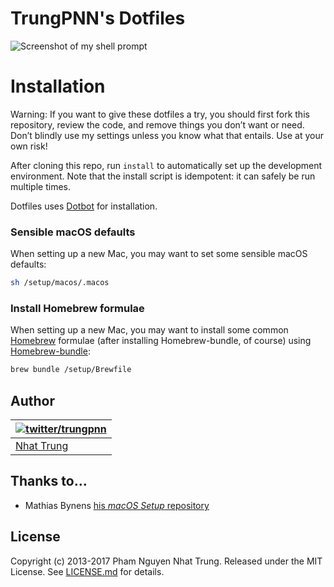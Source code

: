 TrungPNN's Dotfiles
========
![Screenshot of my shell prompt](https://i.imgur.com/sCZeEVj.png)

# Installation
Warning: If you want to give these dotfiles a try, you should first fork this repository, review the code, and remove things you don’t want or need. Don’t blindly use my settings unless you know what that entails. Use at your own risk!

After cloning this repo, run `install` to automatically set up the development
environment. Note that the install script is idempotent: it can safely be run
multiple times.

Dotfiles uses [Dotbot][dotbot] for installation.

### Sensible macOS defaults

When setting up a new Mac, you may want to set some sensible macOS defaults:

```bash
sh /setup/macos/.macos
```

### Install Homebrew formulae

When setting up a new Mac, you may want to install some common [Homebrew](https://brew.sh/) formulae (after installing Homebrew-bundle, of course) using [Homebrew-bundle](https://github.com/Homebrew/homebrew-bundle):

```bash
brew bundle /setup/Brewfile
```

## Author

| [![twitter/trungpnn](https://secure.gravatar.com/avatar/06042cc986e2cf5e252174247411e0eb)](https://twitter.com/trungpnn "Follow @trunpnn on Twitter") |
|---|
| [Nhat Trung](https://twitter.com/trungpnn) |

## Thanks to…
* Mathias Bynens [his _macOS Setup_ repository](https://github.com/mathiasbynens/dotfiles)

License
-------

Copyright (c) 2013-2017 Pham Nguyen Nhat Trung. Released under the MIT License. See
[LICENSE.md][license] for details.

[dotbot]: https://github.com/anishathalye/dotbot
[license]: LICENSE.md